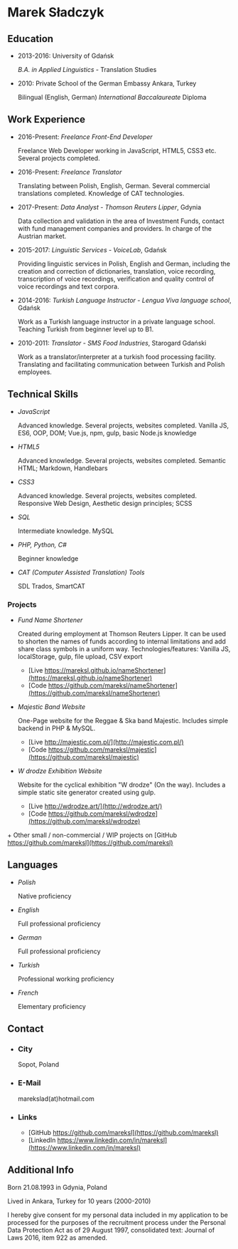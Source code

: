 Marek Sładczyk
==============
Education
---------

*   2013-2016: University of Gdańsk
    
    _B.A. in Applied Linguistics_ \- Translation Studies
    
*   2010: Private School of the German Embassy Ankara, Turkey
    
    Bilingual (English, German) _International Baccalaureate_ Diploma
    

Work Experience
---------------

*   2016-Present: _Freelance Front-End Developer_
    
    Freelance Web Developer working in JavaScript, HTML5, CSS3 etc. Several projects completed.
    
*   2016-Present: _Freelance Translator_
    
    Translating between Polish, English, German. Several commercial translations completed. Knowledge of CAT technologies.
    
*   2017-Present: _Data Analyst - Thomson Reuters Lipper_, Gdynia
    
    Data collection and validation in the area of Investment Funds, contact with fund management companies and providers. In charge of the Austrian market.
    
*   2015-2017: _Linguistic Services - VoiceLab_, Gdańsk
    
    Providing linguistic services in Polish, English and German, including the creation and correction of dictionaries, translation, voice recording, transcription of voice recordings, verification and quality control of voice recordings and text corpora.
    
*   2014-2016: _Turkish Language Instructor - Lengua Viva language school_, Gdańsk
    
    Work as a Turkish language instructor in a private language school. Teaching Turkish from beginner level up to B1.
    
*   2010-2011: _Translator - SMS Food Industries_, Starogard Gdański
    
    Work as a translator/interpreter at a turkish food processing facility. Translating and facilitating communication between Turkish and Polish employees.
    

Technical Skills
----------------

*   _JavaScript_
    
    Advanced knowledge. Several projects, websites completed. Vanilla JS, ES6, OOP, DOM; Vue.js, npm, gulp, basic Node.js knowledge
    
*   _HTML5_
    
    Advanced knowledge. Several projects, websites completed. Semantic HTML; Markdown, Handlebars
    
*   _CSS3_
    
    Advanced knowledge. Several projects, websites completed. Responsive Web Design, Aesthetic design principles; SCSS
    
*   _SQL_
    
    Intermediate knowledge. MySQL
    
*   _PHP, Python, C#_
    
    Beginner knowledge
    
*   _CAT (Computer Assisted Translation) Tools_
    
    SDL Trados, SmartCAT
    

### Projects

*   _Fund Name Shortener_
    
    Created during employment at Thomson Reuters Lipper. It can be used to shorten the names of funds according to internal limitations and add share class symbols in a uniform way. Technologies/features: Vanilla JS, localStorage, gulp, file upload, CSV export
    
    *   [Live https://mareksl.github.io/nameShortener](https://mareksl.github.io/nameShortener)
    *   [Code https://github.com/mareksl/nameShortener](https://github.com/mareksl/nameShortener)
*   _Majestic Band Website_
    
    One-Page website for the Reggae & Ska band Majestic. Includes simple backend in PHP & MySQL.
    
    *   [Live http://majestic.com.pl/](http://majestic.com.pl/)
    *   [Code https://github.com/mareksl/majestic](https://github.com/mareksl/majestic)
*   _W drodze Exhibition Website_
    
    Website for the cyclical exhibition "W drodze" (On the way). Includes a simple static site generator created using gulp.
    
    *   [Live http://wdrodze.art/](http://wdrodze.art/)
    *   [Code https://github.com/mareksl/wdrodze](https://github.com/mareksl/wdrodze)

\+ Other small / non-commercial / WIP projects on [GitHub https://github.com/mareksl](https://github.com/mareksl)

Languages
---------

*   _Polish_
    
    Native proficiency
    
*   _English_
    
    Full professional proficiency
    
*   _German_
    
    Full professional proficiency
    
*   _Turkish_
    
    Professional working proficiency
    
*   _French_
    
    Elementary proficiency
    

Contact
-------

*   ### City
    
    Sopot, Poland
    
*   ### E-Mail
    
    marekslad(at)hotmail.com
    
*   ### Links
    
    *   [GitHub https://github.com/mareksl](https://github.com/mareksl)
    *   [LinkedIn https://www.linkedin.com/in/mareksl](https://www.linkedin.com/in/mareksl)

Additional Info
---------------

Born 21.08.1993 in Gdynia, Poland

Lived in Ankara, Turkey for 10 years (2000-2010)

I hereby give consent for my personal data included in my application to be processed for the purposes of the recruitment process under the Personal Data Protection Act as of 29 August 1997, consolidated text: Journal of Laws 2016, item 922 as amended.